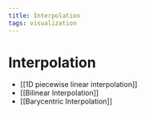 ```yaml
---
title: Interpolation
tags: visualization
---
```


# Interpolation
- [[1D piecewise linear interpolation]]
- [[Bilinear Interpolation]]
- [[Barycentric Interpolation]]

































































